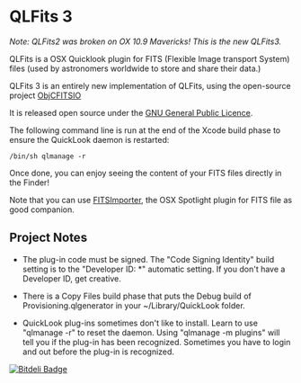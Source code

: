 QLFits 3
========

_Note: QLFits2 was broken on OX 10.9 Mavericks! This is the new QLFits3._

QLFits is a OSX Quicklook plugin for FITS (Flexible Image transport System) files (used by astronomers worldwide to store and share their data.)

QLFits 3 is an entirely new implementation of QLFits, using the open-source project [ObjCFITSIO](https://github.com/onekiloparsec/ObjCFITSIO)

It is released open source under the [GNU General Public Licence](http://en.wikipedia.org/wiki/GNU_General_Public_License).

The following command line is run at the end of the Xcode build phase to ensure the QuickLook daemon is restarted:

    /bin/sh qlmanage -r
    
Once done, you can enjoy seeing the content of your FITS files directly in the Finder!

Note that you can use [FITSImporter](https://github.com/onekiloparsec/FITSImporter), the OSX Spotlight plugin for FITS file as good companion.

Project Notes
-------------

* The plug-in code must be signed. The "Code Signing Identity" build setting is to the "Developer ID: *" automatic setting. If you don't have a Developer ID, get creative.

* There is a Copy Files build phase that puts the Debug build of Provisioning.qlgenerator in your ~/Library/QuickLook folder.

* QuickLook plug-ins sometimes don't like to install. Learn to use "qlmanage -r" to reset the daemon. Using "qlmanage -m plugins" will tell you if the plug-in has been recognized. Sometimes you have to login and out before the plug-in is recognized.




[![Bitdeli Badge](https://d2weczhvl823v0.cloudfront.net/onekiloparsec/qlfits/trend.png)](https://bitdeli.com/free "Bitdeli Badge")

